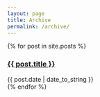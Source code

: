```yaml
---
layout: page
title: Archive
permalink: /archive/
---
```


{% for post in site.posts %}
  <div>
    <h3 class="post-title">
      <a href="{{ post.url }}">
        {{ post.title }}
      </a>
    </h3>
    <span class="post-date">{{ post.date | date_to_string }}</span>
  </div>
{% endfor %}
